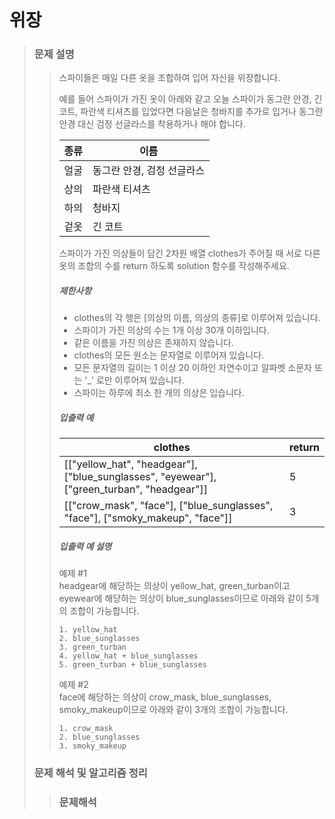 # 위장

> ### 문제 설명
> 
> > 스파이들은 매일 다른 옷을 조합하여 입어 자신을 위장합니다.
> > 
> > 예를 들어 스파이가 가진 옷이 아래와 같고 오늘 스파이가 동그란 안경, 긴 코트, 파란색 티셔츠를 입었다면 다음날은 청바지를 추가로 입거나 동그란 안경 대신 검정 선글라스를 착용하거나 해야 합니다.
> > 
> > | 종류  | 이름  |
> > | --- | --- |
> > | 얼굴  | 동그란 안경, 검정 선글라스 |
> > | 상의  | 파란색 티셔츠 |
> > | 하의  | 청바지 |
> > | 겉옷  | 긴 코트 |
> > 
> > 스파이가 가진 의상들이 담긴 2차원 배열 clothes가 주어질 때 서로 다른 옷의 조합의 수를 return 하도록 solution 함수를 작성해주세요.
> > 
> > ##### 제한사항
> > 
> > - clothes의 각 행은 [의상의 이름, 의상의 종류]로 이루어져 있습니다.
> > - 스파이가 가진 의상의 수는 1개 이상 30개 이하입니다.
> > - 같은 이름을 가진 의상은 존재하지 않습니다.
> > - clothes의 모든 원소는 문자열로 이루어져 있습니다.
> > - 모든 문자열의 길이는 1 이상 20 이하인 자연수이고 알파벳 소문자 또는 '_' 로만 이루어져 있습니다.
> > - 스파이는 하루에 최소 한 개의 의상은 입습니다.
> > 
> > ##### 입출력 예
> > 
> > | clothes | return |
> > | --- | --- |
> > | [["yellow_hat", "headgear"], ["blue_sunglasses", "eyewear"], ["green_turban", "headgear"]] | 5   |
> > | [["crow_mask", "face"], ["blue_sunglasses", "face"], ["smoky_makeup", "face"]] | 3   |
> > 
> > ##### 입출력 예 설명
> > 
> > 예제 #1  
> > headgear에 해당하는 의상이 yellow_hat, green_turban이고 eyewear에 해당하는 의상이 blue_sunglasses이므로 아래와 같이 5개의 조합이 가능합니다.
> > 
> > ```
> > 1. yellow_hat
> > 2. blue_sunglasses
> > 3. green_turban
> > 4. yellow_hat + blue_sunglasses
> > 5. green_turban + blue_sunglasses
> > ```
> > 
> > 예제 #2  
> > face에 해당하는 의상이 crow_mask, blue_sunglasses, smoky_makeup이므로 아래와 같이 3개의 조합이 가능합니다.
> > 
> > ```
> > 1. crow_mask
> > 2. blue_sunglasses
> > 3. smoky_makeup  
> > ```
> 
> ### 문제 해석 및 알고리즘 정리
> 
> > ### 문제해석
